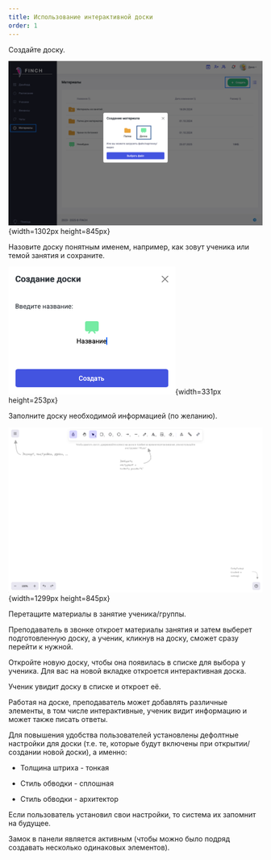 ```yaml
---
title: Использование интерактивной доски
order: 1
---
```


Создайте доску.

![](./ispolzovanie-interaktivnoi-doski.png){width=1302px height=845px}

Назовите доску понятным именем, например, как зовут ученика или темой занятия и сохраните.

![](./ispolzovanie-interaktivnoi-doski-2.png){width=331px height=253px}

Заполните доску необходимой информацией  (по желанию).

![](./ispolzovanie-interaktivnoi-doski-3.png){width=1299px height=845px}

Перетащите материалы в занятие ученика/группы.

Преподаватель в звонке откроет материалы занятия и затем выберет подготовленную доску, а ученик, кликнув на доску, сможет сразу перейти к нужной.

Откройте новую доску, чтобы она появилась в списке для выбора у ученика. Для вас на новой вкладке откроется интерактивная доска.

Ученик увидит доску в списке и откроет её.

Работая на доске, преподаватель может добавлять различные элементы, в том числе интерактивные, ученик видит информацию и может также писать ответы.

Для повышения удобства пользователей установлены дефолтные настройки для доски (т.е. те, которые будут включены при открытии/создании новой доски), а именно:

-  Толщина штриха - тонкая

-  Стиль обводки - сплошная

-  Стиль обводки - архитектор

Если пользователь установил свои настройки, то система их запомнит на будущее.

Замок в панели является активным (чтобы можно было подряд создавать несколько одинаковых элементов).